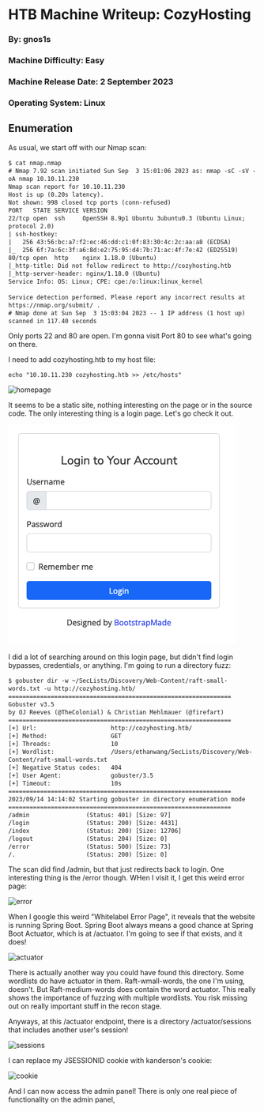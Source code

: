 # HTB Machine Writeup: CozyHosting
### By: gnos1s

### Machine Difficulty: Easy
### Machine Release Date: 2 September 2023
### Operating System: Linux

## Enumeration

As usual, we start off with our Nmap scan:

```
$ cat nmap.nmap
# Nmap 7.92 scan initiated Sun Sep  3 15:01:06 2023 as: nmap -sC -sV -oA nmap 10.10.11.230
Nmap scan report for 10.10.11.230
Host is up (0.20s latency).
Not shown: 998 closed tcp ports (conn-refused)
PORT   STATE SERVICE VERSION
22/tcp open  ssh     OpenSSH 8.9p1 Ubuntu 3ubuntu0.3 (Ubuntu Linux; protocol 2.0)
| ssh-hostkey:
|   256 43:56:bc:a7:f2:ec:46:dd:c1:0f:83:30:4c:2c:aa:a8 (ECDSA)
|_  256 6f:7a:6c:3f:a6:8d:e2:75:95:d4:7b:71:ac:4f:7e:42 (ED25519)
80/tcp open  http    nginx 1.18.0 (Ubuntu)
|_http-title: Did not follow redirect to http://cozyhosting.htb
|_http-server-header: nginx/1.18.0 (Ubuntu)
Service Info: OS: Linux; CPE: cpe:/o:linux:linux_kernel

Service detection performed. Please report any incorrect results at https://nmap.org/submit/ .
# Nmap done at Sun Sep  3 15:03:04 2023 -- 1 IP address (1 host up) scanned in 117.40 seconds
```

Only ports 22 and 80 are open. I'm gonna visit Port 80 to see what's going on there.

I need to add cozyhosting.htb to my host file:

```
echo "10.10.11.230 cozyhosting.htb >> /etc/hosts"
```

![homepage](homepage.png)

It seems to be a static site, nothing interesting on the page or in the source code. The only interesting thing is a login page. Let's go check it out.

![login](posts/HTB%20Machines/CozyHosting/assets/login.png)

I did a lot of searching around on this login page, but didn't find login bypasses, credentials, or anything. I'm going to run a directory fuzz:

```
$ gobuster dir -w ~/SecLists/Discovery/Web-Content/raft-small-words.txt -u http://cozyhosting.htb/
===============================================================
Gobuster v3.5
by OJ Reeves (@TheColonial) & Christian Mehlmauer (@firefart)
===============================================================
[+] Url:                     http://cozyhosting.htb/
[+] Method:                  GET
[+] Threads:                 10
[+] Wordlist:                /Users/ethanwang/SecLists/Discovery/Web-Content/raft-small-words.txt
[+] Negative Status codes:   404
[+] User Agent:              gobuster/3.5
[+] Timeout:                 10s
===============================================================
2023/09/14 14:14:02 Starting gobuster in directory enumeration mode
===============================================================
/admin                (Status: 401) [Size: 97]
/login                (Status: 200) [Size: 4431]
/index                (Status: 200) [Size: 12706]
/logout               (Status: 204) [Size: 0]
/error                (Status: 500) [Size: 73]
/.                    (Status: 200) [Size: 0]
```

The scan did find /admin, but that just redirects back to login. One interesting thing is the /error though. WHen I visit it, I get this weird error page:

![error](error.png)

When I google this weird "Whitelabel Error Page", it reveals that the website is running Spring Boot. Spring Boot always means a good chance at Spring Boot Actuator, which is at /actuator. I'm going to see if that exists, and it does!

![actuator](actuator.png)

There is actually another way you could have found this directory. Some wordlists do have actuator in them. Raft-wmall-words, the one I'm using, doesn't. But Raft-medium-words does contain the word actuator. This really shows the importance of fuzzing with multiple wordlists. You risk missing out on really important stuff in the recon stage.

Anyways, at this /actuator endpoint, there is a directory /actuator/sessions that includes another user's session!

![sessions](sessions.png)

I can replace my JSESSIONID cookie with kanderson's cookie:

![cookie](assets/cookie.png)

And I can now access the admin panel! There is only one real piece of functionality on the admin panel, 